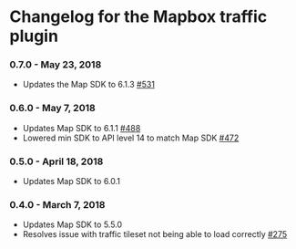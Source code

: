 # Changelog for the Mapbox traffic plugin

### 0.7.0 - May 23, 2018
- Updates the Map SDK to 6.1.3 [#531](https://github.com/mapbox/mapbox-plugins-android/pull/531)

### 0.6.0 - May 7, 2018
- Updates Map SDK to 6.1.1 [#488](https://github.com/mapbox/mapbox-plugins-android/pull/488)
- Lowered min SDK to API level 14 to match Map SDK [#472](https://github.com/mapbox/mapbox-plugins-android/pull/472)

### 0.5.0 - April 18, 2018
- Updates Map SDK to 6.0.1

### 0.4.0 - March 7, 2018
- Updates Map SDK to 5.5.0
- Resolves issue with traffic tileset not being able to load correctly [#275](https://github.com/mapbox/mapbox-plugins-android/pull/275)